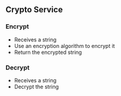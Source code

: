 ## Crypto Service
### Encrypt
- Receives a string
- Use an encryption algorithm to encrypt it
- Return the encrypted string

### Decrypt
- Receives a string
- Decrypt the string